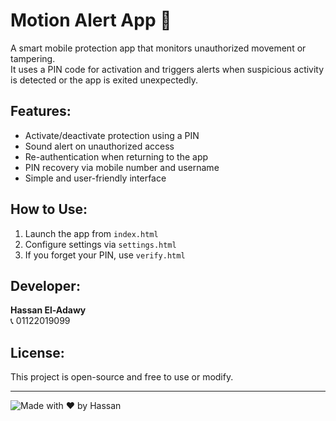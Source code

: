 # Motion Alert App 🔐

A smart mobile protection app that monitors unauthorized movement or tampering.  
It uses a PIN code for activation and triggers alerts when suspicious activity is detected or the app is exited unexpectedly.

## Features:
- Activate/deactivate protection using a PIN  
- Sound alert on unauthorized access  
- Re-authentication when returning to the app  
- PIN recovery via mobile number and username  
- Simple and user-friendly interface  

## How to Use:
1. Launch the app from `index.html`  
2. Configure settings via `settings.html`  
3. If you forget your PIN, use `verify.html`  

## Developer:
**Hassan El-Adawy**  
📞 01122019099  

## License:
This project is open-source and free to use or modify.

---

![Made with ❤️ by Hassan](https://raw.githubusercontent.com/aladawyhassan2020/Motion-Alert/main/assets/badge.png)
